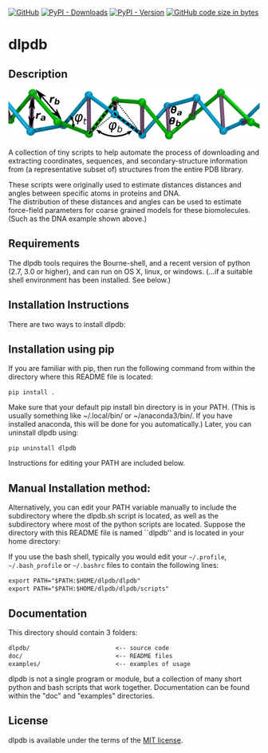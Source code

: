 [![GitHub](https://img.shields.io/github/license/jewettaij/dlpdb)](./LICENSE.md)
[![PyPI - Downloads](https://img.shields.io/pypi/dm/dlpdb)](https://pypistats.org/packages/dlpdb)
[![PyPI - Version](https://img.shields.io/pypi/v/superpose3d)](https://pypi.org/project/superpose3d/)
[![GitHub code size in bytes](https://img.shields.io/github/languages/code-size/jewettaij/dlpdb)]()



dlpdb
===========

##  Description

![distances_and_angles_from_DNA](./examples/dna_example/statistics_keeping_every_3rd_base_pair/dsDNA_3to1_C3p.png)

A collection of tiny scripts to help automate the process of downloading and
extracting coordinates, sequences, and secondary-structure information from
(a representative subset of) structures from the entire PDB library.

These scripts were originally used to estimate distances distances and angles
between specific atoms in proteins and DNA.  
The distribution of these distances and angles can be used to estimate
force-field parameters for coarse grained models for these biomolecules.
(Such as the DNA example shown above.)


## Requirements

The dlpdb tools requires the Bourne-shell, and a recent version of python
(2.7, 3.0 or higher), and can run on OS X, linux, or windows. (...if a
suitable shell environment has been installed.  See below.)


## Installation Instructions

There are two ways to install dlpdb:

## Installation using pip

If you are familiar with pip, then run the following command from within the directory where this README file is located:

    pip install .

Make sure that your default pip install bin directory is in your PATH.  (This is usually something like ~/.local/bin/ or ~/anaconda3/bin/.  If you have installed anaconda, this will be done for you automatically.)  Later, you can uninstall dlpdb using:

    pip uninstall dlpdb

Instructions for editing your PATH are included below.  

## Manual Installation method:

Alternatively, you can edit your PATH variable manually to include
the subdirectory where the dlpdb.sh script is located,
as well as the subdirectory where most of the python scripts are located.
Suppose the directory with this README file is named ``dlpdb''
and is located in your home directory:

If you use the bash shell, typically you would edit your 
`~/.profile`, `~/.bash_profile` or `~/.bashrc` files 
to contain the following lines:

    export PATH="$PATH:$HOME/dlpdb/dlpdb"
    export PATH="$PATH:$HOME/dlpdb/dlpdb/scripts"

##  Documentation

This directory should contain 3 folders:

    dlpdb/                        <-- source code
    doc/                          <-- README files
    examples/                     <-- examples of usage

dlpdb is not a single program or module, but a collection of many short
python and bash scripts that work together.  Documentation can be found
within the "doc" and "examples" directories.

## License

dlpdb is available under the terms of the [MIT license](LICENSE.md).
